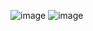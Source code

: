 ![image](https://github.com/EgorRyazanov/projects-showcase/assets/89483642/1aa7753f-bb50-464f-b5dc-5163db2d6565)
![image](https://github.com/EgorRyazanov/projects-showcase/assets/89483642/792edc2f-836e-4c8c-95eb-dea9154c82d9)
